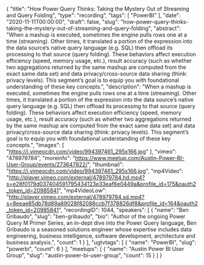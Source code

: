 {
  "title": "How Power Query Thinks: Taking the Mystery Out of Streaming and Query Folding",
  "type": "recording",
  "tags": [
    "PowerBI"
  ],
  "date": "2020-11-11T00:00:00",
  "draft": false,
  "slug": "how-power-query-thinks-taking-the-mystery-out-of-streaming-and-query-folding",
  "abstract": "When a mashup is executed, sometimes the engine pulls rows one at a time (streaming). Other times, it translated a portion of the expression into the data source’s native query language (e.g. SQL) then offload its processing to that source (query folding). These behaviors affect execution efficiency (speed, memory usage, etc.), result accuracy (such as whether two aggregations returned by the same mashup are computed from the exact same data set) and data privacy/cross-source data sharing (think: privacy levels). This segment’s goal is to equip you with foundational understanding of these key concepts.",
  "description": "When a mashup is executed, sometimes the engine pulls rows one at a time (streaming). Other times, it translated a portion of the expression into the data source’s native query language (e.g. SQL) then offload its processing to that source (query folding). These behaviors affect execution efficiency (speed, memory usage, etc.), result accuracy (such as whether two aggregations returned by the same mashup are computed from the exact same data set) and data privacy/cross-source data sharing (think: privacy levels). This segment’s goal is to equip you with foundational understanding of these key concepts.",
  "images": [
    "https://i.vimeocdn.com/video/994397461_295x166.jpg"
  ],
  "vimeo": "478979784",
  "moreinfo": "https://www.meetup.com/Austin-Power-BI-User-Group/events/273647822/",
  "thumbnail": "https://i.vimeocdn.com/video/994397461_295x166.jpg",
  "mp4Video": "http://player.vimeo.com/external/478979784.hd.mp4?s=e28f0179d037404591795434123e33eaf6e0449a&profile_id=175&oauth2_token_id=20985841",
  "mp4VideoLow": "http://player.vimeo.com/external/478979784.sd.mp4?s=8eeae85db78d89a89028f82088ccb7f378826df8&profile_id=164&oauth2_token_id=20985841",
  "recordingID": 1044,
  "speakers": [
    {
      "name": "Ben Gribaudo",
      "slug": "ben-gribaudo",
      "bio": "Author of the ongoing Power Query M Primer Series, an in-dept dive into the Power Query language, Ben Gribaudo is a seasoned solutions engineer whose expertise includes data engineering, business intelligence, software development, architecture and business analysis.",
      "count": 1
    }
  ],
  "ugtvtags": [
    {
      "name": "PowerBI",
      "slug": "powerbi",
      "count": 6
    }
  ],
  "meetups": [
    {
      "name": "Austin Power BI User Group",
      "slug": "austin-power-bi-user-group",
      "count": 15
    }
  ]
}